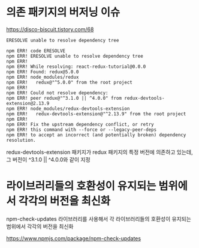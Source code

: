 # 의존 패키지의 버저닝 이슈

https://disco-biscuit.tistory.com/68

`ERESOLVE unable to resolve dependency tree`

```
npm ERR! code ERESOLVE
npm ERR! ERESOLVE unable to resolve dependency tree
npm ERR!
npm ERR! While resolving: react-redux-tutorial@0.0.0
npm ERR! Found: redux@5.0.0
npm ERR! node_modules/redux
npm ERR!   redux@"^5.0.0" from the root project
npm ERR!
npm ERR! Could not resolve dependency:
npm ERR! peer redux@"^3.1.0 || ^4.0.0" from redux-devtools-extension@2.13.9
npm ERR! node_modules/redux-devtools-extension
npm ERR!   redux-devtools-extension@"^2.13.9" from the root project
npm ERR!
npm ERR! Fix the upstream dependency conflict, or retry
npm ERR! this command with --force or --legacy-peer-deps
npm ERR! to accept an incorrect (and potentially broken) dependency resolution.
```

redux-devtools-extension 패키지가 redux 패키지의 특정 버전에 의존하고 있는데, 그 버전이 ^3.1.0 || ^4.0.0와 같이 지정

# 라이브러리들의 호환성이 유지되는 범위에서 각각의 버전을 최신화

npm-check-updates 라이브러리를 사용해서 각 라이브러리들의 호환성이 유지되는 범위에서 각각의 버전을 최신화

https://www.npmjs.com/package/npm-check-updates

